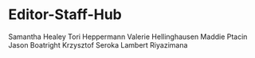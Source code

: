 # Editor-Staff-Hub
Samantha Healey
Tori Heppermann
Valerie Hellinghausen
Maddie Ptacin 
Jason Boatright
Krzysztof Seroka
Lambert Riyazimana

